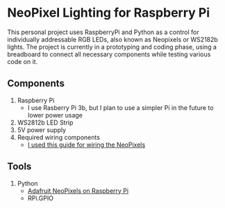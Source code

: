 # NeoPixel Lighting for Raspberry Pi

This personal project uses RaspberryPi and Python as a control for individually addressable RGB LEDs, also known as Neopixels or WS2182b lights. The project is currently in a prototyping and coding phase, using a breadboard to connect all necessary components while testing various code on it.

## Components
1. Raspberry Pi
    - I use Rasberry Pi 3b, but I plan to use a simpler Pi in the future to lower power usage
2. WS2812b LED Strip
3. 5V power supply
4. Required wiring components
    - [I used this guide for wiring the NeoPixels](https://www.thegeekpub.com/15990/wiring-ws2812b-addressable-leds-to-the-raspbery-pi/) 

## Tools
1. Python
    - [Adafruit NeoPixels on Raspberry Pi](https://learn.adafruit.com/neopixels-on-raspberry-pi/python-usage)
    - RPi.GPIO